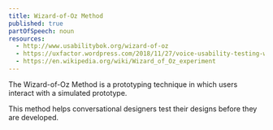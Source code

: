 ```yaml
---
title: Wizard-of-Oz Method
published: true
partOfSpeech: noun
resources:
  - http://www.usabilitybok.org/wizard-of-oz
  - https://uxfactor.wordpress.com/2018/11/27/voice-usability-testing-with-wizard-of-oz-lessons-learned/
  - https://en.wikipedia.org/wiki/Wizard_of_Oz_experiment 
---
```


The Wizard-of-Oz Method is a prototyping technique in which users interact with a simulated prototype.

This method helps conversational designers test their designs before they are developed. 
